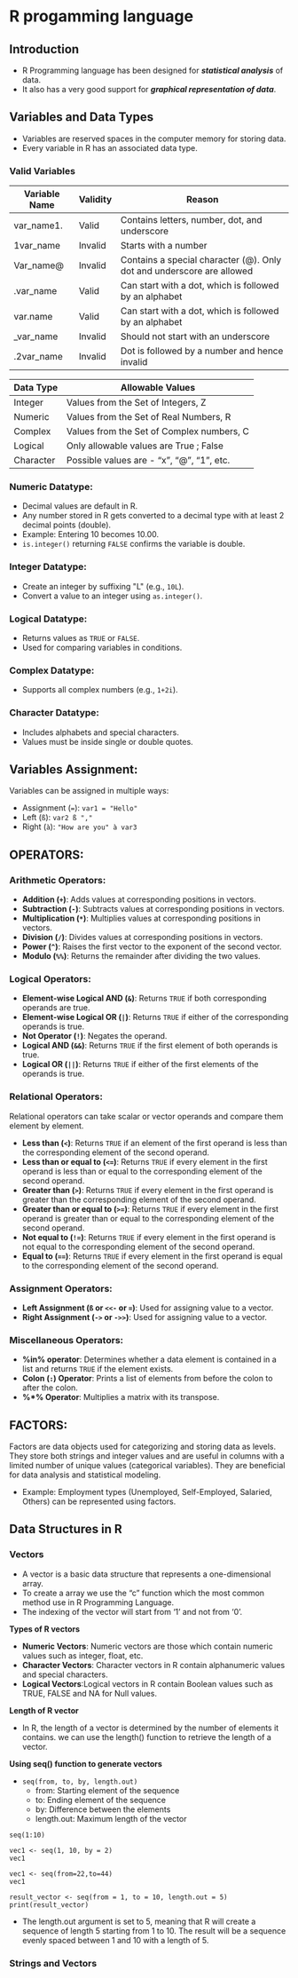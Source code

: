 # R progamming language

## Introduction
- R Programming language has been designed for ***statistical analysis*** of data.
- It also has a very good support for ***graphical representation of data***.

## Variables and Data Types
- Variables are reserved spaces in the computer memory for storing data.
- Every variable in R has an associated data type.

### Valid Variables
| Variable Name  | Validity | Reason                                                       |
|----------------|----------|--------------------------------------------------------------|
| var_name1.     | Valid    | Contains letters, number, dot, and underscore                |
| 1var_name      | Invalid  | Starts with a number                                         |
| Var_name@      | Invalid  | Contains a special character (@). Only dot and underscore are allowed |
| .var_name      | Valid    | Can start with a dot, which is followed by an alphabet       |
| var.name       | Valid    | Can start with a dot, which is followed by an alphabet       |
| _var_name      | Invalid  | Should not start with an underscore                          |
| .2var_name     | Invalid  | Dot is followed by a number and hence invalid                |


| Data Type | Allowable Values                         |
|-----------|------------------------------------------|
| Integer   | Values from the Set of Integers, Z       |
| Numeric   | Values from the Set of Real Numbers, R   |
| Complex   | Values from the Set of Complex numbers, C|
| Logical   | Only allowable values are True ; False   |
| Character | Possible values are - “x”, “@”, “1”, etc.|

### Numeric Datatype:
- Decimal values are default in R.
- Any number stored in R gets converted to a decimal type with at least 2 decimal points (double).
- Example: Entering 10 becomes 10.00.
- `is.integer()` returning `FALSE` confirms the variable is double.

### Integer Datatype:
- Create an integer by suffixing "L" (e.g., `10L`).
- Convert a value to an integer using `as.integer()`.

### Logical Datatype:
- Returns values as `TRUE` or `FALSE`.
- Used for comparing variables in conditions.

### Complex Datatype:
- Supports all complex numbers (e.g., `1+2i`).

### Character Datatype:
- Includes alphabets and special characters.
- Values must be inside single or double quotes.

## Variables Assignment:
Variables can be assigned in multiple ways:
- Assignment (`=`): `var1 = "Hello"`
- Left (`ß`): `var2 ß ","`
- Right (`à`): `"How are you" à var3`

## OPERATORS:

### Arithmetic Operators:
- **Addition (`+`)**: Adds values at corresponding positions in vectors.
- **Subtraction (`-`)**: Subtracts values at corresponding positions in vectors.
- **Multiplication (`*`)**: Multiplies values at corresponding positions in vectors.
- **Division (`/`)**: Divides values at corresponding positions in vectors.
- **Power (`^`)**: Raises the first vector to the exponent of the second vector.
- **Modulo (`%%`)**: Returns the remainder after dividing the two values.

### Logical Operators:
- **Element-wise Logical AND (`&`)**: Returns `TRUE` if both corresponding operands are true.
- **Element-wise Logical OR (`|`)**: Returns `TRUE` if either of the corresponding operands is true.
- **Not Operator (`!`)**: Negates the operand.
- **Logical AND (`&&`)**: Returns `TRUE` if the first element of both operands is true.
- **Logical OR (`||`)**: Returns `TRUE` if either of the first elements of the operands is true.

### Relational Operators:
Relational operators can take scalar or vector operands and compare them element by element.
- **Less than (`<`)**: Returns `TRUE` if an element of the first operand is less than the corresponding element of the second operand.
- **Less than or equal to (`<=`)**: Returns `TRUE` if every element in the first operand is less than or equal to the corresponding element of the second operand.
- **Greater than (`>`)**: Returns `TRUE` if every element in the first operand is greater than the corresponding element of the second operand.
- **Greater than or equal to (`>=`)**: Returns `TRUE` if every element in the first operand is greater than or equal to the corresponding element of the second operand.
- **Not equal to (`!=`)**: Returns `TRUE` if every element in the first operand is not equal to the corresponding element of the second operand.
- **Equal to (`==`)**: Returns `TRUE` if every element in the first operand is equal to the corresponding element of the second operand.

### Assignment Operators:
- **Left Assignment (`ß` or `<<-` or `=`)**: Used for assigning value to a vector.
- **Right Assignment (`->` or `->>`)**: Used for assigning value to a vector.

### Miscellaneous Operators:
- **%in% operator**: Determines whether a data element is contained in a list and returns `TRUE` if the element exists.
- **Colon (`:`) Operator**: Prints a list of elements from before the colon to after the colon.
- **%*% Operator**: Multiplies a matrix with its transpose.

## FACTORS:
Factors are data objects used for categorizing and storing data as levels. They store both strings and integer values and are useful in columns with a limited number of unique values (categorical variables). They are beneficial for data analysis and statistical modeling.
- Example: Employment types (Unemployed, Self-Employed, Salaried, Others) can be represented using factors.

## Data Structures in R

### Vectors
- A vector is a basic data structure that represents a one-dimensional array. 
- To create a array we use the “c” function which the most common method use in R Programming Language.
- The indexing of the vector will start from ‘1’ and not from ‘0’.

**Types of R vectors**
- **Numeric Vectors**: Numeric vectors are those which contain numeric values such as integer, float, etc. 
- **Character Vectors**: Character vectors in R contain alphanumeric values and special characters. 
- **Logical Vectors**:Logical vectors in R contain Boolean values such as TRUE, FALSE and NA for Null values. 

**Length of R vector**
- In R, the length of a vector is determined by the number of elements it contains. we can use the length() function to retrieve the length of a vector.

**Using seq() function to generate vectors**
- `seq(from, to, by, length.out)`
  - from: Starting element of the sequence
  - to: Ending element of the sequence
  - by: Difference between the elements
  - length.out: Maximum length of the vector
```
seq(1:10)
```
```
vec1 <- seq(1, 10, by = 2)
vec1
```
```
vec1 <- seq(from=22,to=44)
vec1
```
```
result_vector <- seq(from = 1, to = 10, length.out = 5)
print(result_vector)
```
  - The length.out argument is set to 5, meaning that R will create a sequence of length 5 starting from 1 to 10. The result will be a sequence evenly spaced between 1 and 10 with a length of 5.
### Strings and Vectors